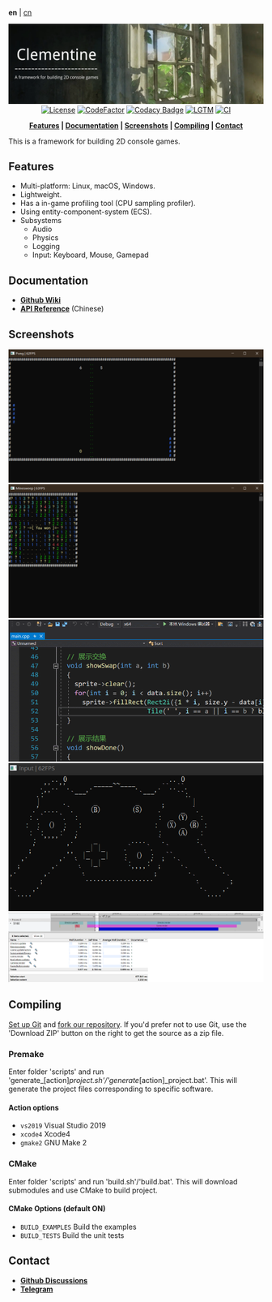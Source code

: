 **en** | [cn]

<div align="center">

![Banner](docs/pictures/banner.png)
[![License](https://img.shields.io/github/license/ShenMian/Clementine)](https://github.com/ShenMian/Clementine/blob/master/LICENSE)
[![CodeFactor](https://www.codefactor.io/repository/github/shenmian/clementine/badge)](https://www.codefactor.io/repository/github/shenmian/clementine)
[![Codacy Badge](https://api.codacy.com/project/badge/Grade/c09e10a19377466b99cc74d4f43ac214)](https://app.codacy.com/gh/ShenMian/Clementine?utm_source=github.com&utm_medium=referral&utm_content=ShenMian/Clementine&utm_campaign=Badge_Grade_Settings)
[![LGTM](https://img.shields.io/lgtm/grade/cpp/g/ShenMian/Clementine.svg?logo=lgtm&logoWidth=18)](https://lgtm.com/projects/g/ShenMian/Clementine/context:cpp)
[![CI](https://github.com/ShenMian/Clementine/actions/workflows/ci.yml/badge.svg)](https://github.com/ShenMian/Clementine/actions/workflows/ci.yml)

**[Features](#features) | [Documentation](#documentation) | [Screenshots](#screenshots) | [Compiling](#compiling) | [Contact](#contact)**

</div>

This is a framework for building 2D console games.  

Features
--------
- Multi-platform: Linux, macOS, Windows.
- Lightweight.
- Has a in-game profiling tool (CPU sampling profiler).
- Using entity-component-system (ECS).
- Subsystems
  - Audio
  - Physics
  - Logging
  - Input: Keyboard, Mouse, Gamepad

Documentation
-------------
- **[Github Wiki]**
- **[API Reference]** (Chinese)

Screenshots
-----------
![Pong](docs/pictures/pong.png)
![Minesweeper](docs/pictures/minesweeper.png)
![Sort](docs/pictures/sort.gif)
![Gamepad](docs/pictures/gamepad.gif)
![Profiler](docs/pictures/profiler.png)

Compiling
---------
[Set up Git] and [fork our repository].
If you'd prefer not to use Git, use the 'Download ZIP' button on the right to get the source as a zip file.

### Premake
Enter folder 'scripts' and run 'generate_[action]_project.sh'/'generate_[action]_project.bat'. This will generate the project files corresponding to specific software.

#### Action options
- `vs2019` Visual Studio 2019
- `xcode4` Xcode4
- `gmake2` GNU Make 2

### CMake
Enter folder 'scripts' and run 'build.sh'/'build.bat'. This will download submodules and use CMake to build project.

#### CMake Options (default ON)
- `BUILD_EXAMPLES` Build the examples
- `BUILD_TESTS`    Build the unit tests

Contact
-------
- **[Github Discussions]**
- **[Telegram]**

[cn]:                  README-cn.md
[github wiki]:         https://github.com/ShenMian/Clementine/wiki
[api reference]:       https://shenmian.github.io/Clementine
[set up git]:          https://help.github.com/articles/set-up-git
[fork our repository]: https://help.github.com/articles/fork-a-repo
[github discussions]:  https://github.com/ShenMian/Clementine/discussions
[telegram]:            https://t.me/shenmian
